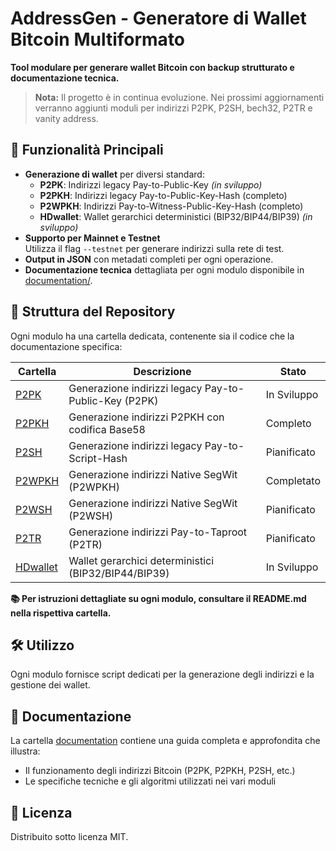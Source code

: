 # AddressGen - Generatore di Wallet Bitcoin Multiformato

**Tool modulare per generare wallet Bitcoin con backup strutturato e documentazione tecnica.**

> **Nota:** Il progetto è in continua evoluzione. Nei prossimi aggiornamenti verranno aggiunti moduli per indirizzi P2PK, P2SH, bech32, P2TR e vanity address.

## 🚀 Funzionalità Principali
- **Generazione di wallet** per diversi standard:
  - **P2PK**: Indirizzi legacy Pay-to-Public-Key *(in sviluppo)*
  - **P2PKH**: Indirizzi legacy Pay-to-Public-Key-Hash (completo)
  - **P2WPKH**: Indirizzi Pay-to-Witness-Public-Key-Hash (completo)
  - **HDwallet**: Wallet gerarchici deterministici (BIP32/BIP44/BIP39) *(in sviluppo)*
- **Supporto per Mainnet e Testnet**  
  Utilizza il flag `--testnet` per generare indirizzi sulla rete di test.
- **Output in JSON** con metadati completi per ogni operazione.
- **Documentazione tecnica** dettagliata per ogni modulo disponibile in [documentation/](documentation/).

## 📁 Struttura del Repository
Ogni modulo ha una cartella dedicata, contenente sia il codice che la documentazione specifica:

| Cartella                | Descrizione                                                    | Stato         |
|-------------------------|----------------------------------------------------------------|---------------|
| [P2PK](P2PK/)           | Generazione indirizzi legacy Pay-to-Public-Key (P2PK)          | In Sviluppo   |
| [P2PKH](P2PKH/)         | Generazione indirizzi P2PKH con codifica Base58                | Completo      |
| [P2SH](P2SH/)           | Generazione indirizzi legacy Pay-to-Script-Hash                | Pianificato   |
| [P2WPKH](P2WPKH/)       | Generazione indirizzi Native SegWit (P2WPKH)                   | Completato    |
| [P2WSH](P2WSH/)         | Generazione indirizzi Native SegWit (P2WSH)                    | Pianificato   |
| [P2TR](P2TR/)           | Generazione indirizzi Pay-to-Taproot (P2TR)                    | Pianificato   |
| [HDwallet](HDwallet/)   | Wallet gerarchici deterministici (BIP32/BIP44/BIP39)           | In Sviluppo   |

**📚 Per istruzioni dettagliate su ogni modulo, consultare il README.md nella rispettiva cartella.**

## 🛠 Utilizzo

Ogni modulo fornisce script dedicati per la generazione degli indirizzi e la gestione dei wallet.

## 📄 Documentazione
La cartella [documentation](documentation/) contiene una guida completa e approfondita che illustra:
- Il funzionamento degli indirizzi Bitcoin (P2PK, P2PKH, P2SH, etc.)
- Le specifiche tecniche e gli algoritmi utilizzati nei vari moduli


## 📄 Licenza
Distribuito sotto licenza MIT.